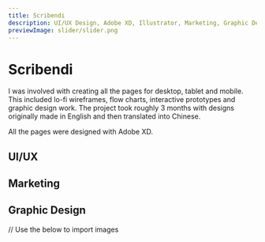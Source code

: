 ```yaml
---
title: Scribendi 
description: UI/UX Design, Adobe XD, Illustrator, Marketing, Graphic Design
previewImage: slider/slider.png
---
```


# Scribendi

I was involved with creating all the pages for desktop, tablet and mobile. This included lo-fi wireframes, flow charts, interactive prototypes and graphic design work. The project took roughly 3 months with designs originally made in English and then translated into Chinese.

All the pages were designed with Adobe XD.

## UI/UX

## Marketing

## Graphic Design

// Use the below to import images
<dynamic-image filename="slider/scribendi.jpg"></dynamic-image>
